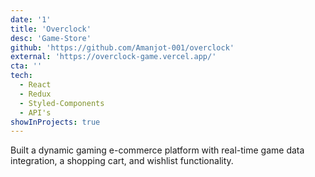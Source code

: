 ```yaml
---
date: '1'
title: 'Overclock'
desc: 'Game-Store'
github: 'https://github.com/Amanjot-001/overclock'
external: 'https://overclock-game.vercel.app/'
cta: ''
tech:
  - React
  - Redux
  - Styled-Components
  - API's
showInProjects: true
---
```


Built a dynamic gaming e-commerce platform with real-time game data integration, a shopping cart, and wishlist functionality.